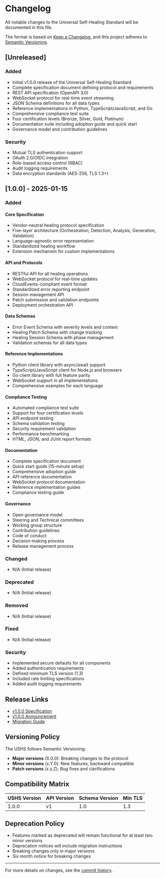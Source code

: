 # Changelog

All notable changes to the Universal Self-Healing Standard will be documented in this file.

The format is based on [Keep a Changelog](https://keepachangelog.com/en/1.0.0/),
and this project adheres to [Semantic Versioning](https://semver.org/spec/v2.0.0.html).

## [Unreleased]

### Added
- Initial v1.0.0 release of the Universal Self-Healing Standard
- Complete specification document defining protocol and requirements
- REST API specification (OpenAPI 3.0)
- WebSocket protocol for real-time event streaming
- JSON Schema definitions for all data types
- Reference implementations in Python, TypeScript/JavaScript, and Go
- Comprehensive compliance test suite
- Four certification levels (Bronze, Silver, Gold, Platinum)
- Documentation suite including adoption guide and quick start
- Governance model and contribution guidelines

### Security
- Mutual TLS authentication support
- OAuth 2.0/OIDC integration
- Role-based access control (RBAC)
- Audit logging requirements
- Data encryption standards (AES-256, TLS 1.3+)

## [1.0.0] - 2025-01-15

### Added

#### Core Specification
- Vendor-neutral healing protocol specification
- Five-layer architecture (Orchestration, Detection, Analysis, Generation, Validation)
- Language-agnostic error representation
- Standardized healing workflow
- Extension mechanism for custom implementations

#### API and Protocols
- RESTful API for all healing operations
- WebSocket protocol for real-time updates
- CloudEvents-compliant event format
- Standardized error reporting endpoint
- Session management API
- Patch submission and validation endpoints
- Deployment orchestration API

#### Data Schemas
- Error Event Schema with severity levels and context
- Healing Patch Schema with change tracking
- Healing Session Schema with phase management
- Validation schemas for all data types

#### Reference Implementations
- Python client library with async/await support
- TypeScript/JavaScript client for Node.js and browsers
- Go client library with full feature parity
- WebSocket support in all implementations
- Comprehensive examples for each language

#### Compliance Testing
- Automated compliance test suite
- Support for four certification levels
- API endpoint testing
- Schema validation testing
- Security requirement validation
- Performance benchmarking
- HTML, JSON, and JUnit report formats

#### Documentation
- Complete specification document
- Quick start guide (15-minute setup)
- Comprehensive adoption guide
- API reference documentation
- WebSocket protocol documentation
- Reference implementation guides
- Compliance testing guide

#### Governance
- Open governance model
- Steering and Technical committees
- Working group structure
- Contribution guidelines
- Code of conduct
- Decision-making process
- Release management process

### Changed
- N/A (Initial release)

### Deprecated
- N/A (Initial release)

### Removed
- N/A (Initial release)

### Fixed
- N/A (Initial release)

### Security
- Implemented secure defaults for all components
- Added authentication requirements
- Defined minimum TLS version (1.3)
- Included rate limiting specifications
- Added audit logging requirements

## Release Links

- [v1.0.0 Specification](https://github.com/ushs/standards/releases/tag/v1.0.0)
- [v1.0.0 Announcement](./docs/announcement-v1.md)
- [Migration Guide](./docs/MIGRATION.md)

## Versioning Policy

The USHS follows Semantic Versioning:

- **Major versions** (X.0.0): Breaking changes to the protocol
- **Minor versions** (x.Y.0): New features, backward compatible
- **Patch versions** (x.y.Z): Bug fixes and clarifications

## Compatibility Matrix

| USHS Version | API Version | Schema Version | Min TLS |
|--------------|-------------|----------------|---------|
| 1.0.0        | v1          | 1.0            | 1.3     |

## Deprecation Policy

- Features marked as deprecated will remain functional for at least two minor versions
- Deprecation notices will include migration instructions
- Breaking changes only in major versions
- Six month notice for breaking changes

---

For more details on changes, see the [commit history](https://github.com/ushs/standards/commits/main).